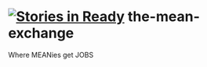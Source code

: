 [![Stories in Ready](https://badge.waffle.io/austin-pair-programming/the-mean-exchange.png?label=ready&title=Ready)](https://waffle.io/austin-pair-programming/the-mean-exchange)
the-mean-exchange
=================

Where MEANies get JOBS
